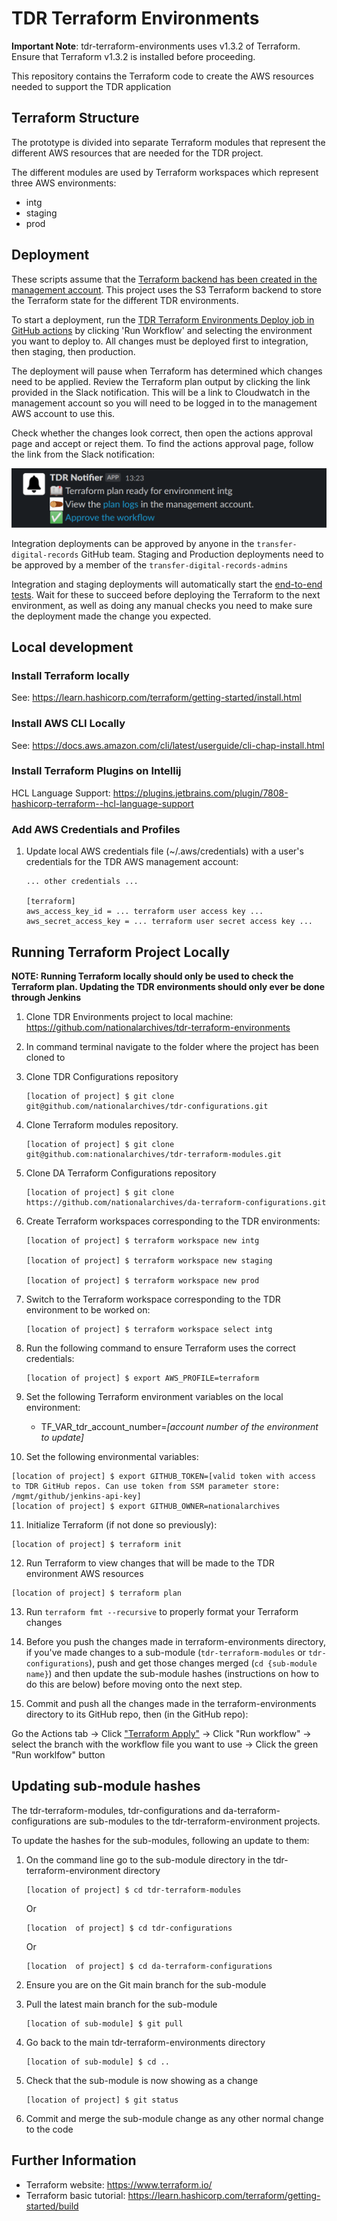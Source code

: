 # TDR Terraform Environments

**Important Note**: tdr-terraform-environments uses v1.3.2 of Terraform. Ensure that Terraform v1.3.2 is installed before proceeding.

This repository contains the Terraform code to create the AWS resources needed to support the TDR application

## Terraform Structure

The prototype is divided into separate Terraform modules that represent the different AWS resources that are needed for the TDR project.

The different modules are used by Terraform workspaces which represent three AWS environments:

* intg
* staging
* prod

## Deployment

These scripts assume that the [Terraform backend has been created in the management account][tf-backend]. This project uses the S3 Terraform backend to store the Terraform state for the different TDR environments.

To start a deployment, run the [TDR Terraform Environments Deploy job in GitHub actions][github-actions-job] by clicking 'Run Workflow' and selecting the environment you want to deploy to. All changes must be deployed first to integration, then staging, then production. 

The deployment will pause when Terraform has determined which changes need to be applied. Review the Terraform plan output by clicking the link provided in the Slack notification. This will be a link to Cloudwatch in the management account so you will need to be logged in to the management AWS account to use this.

Check whether the changes look correct, then open the actions approval page and accept or reject them. To find the actions approval page, follow the link from the Slack notification:

![Terraform deployment link in Slack](docs/images/slack-deployment-link.png)

Integration deployments can be approved by anyone in the `transfer-digital-records` GitHub team. Staging and Production deployments need to be approved by a member of the `transfer-digital-records-admins`

Integration and staging deployments will automatically start the [end-to-end tests]. Wait for these to succeed before deploying the Terraform to the next environment, as well as doing any manual checks you need to make sure the deployment made the change you expected.

[tf-backend]: https://github.com/nationalarchives/tdr-dev-documentation/tree/master/manual/tdr-create-aws-instructure-setup.md
[github-actions-job]: https://github.com/nationalarchives/tdr-terraform-environments/actions/workflows/apply.yml
[end-to-end tests]: https://github.com/nationalarchives/tdr-e2e-tests/actions/workflows/ci.yml

## Local development

### Install Terraform locally

See: https://learn.hashicorp.com/terraform/getting-started/install.html

### Install AWS CLI Locally

See: https://docs.aws.amazon.com/cli/latest/userguide/cli-chap-install.html

### Install Terraform Plugins on Intellij

HCL Language Support: https://plugins.jetbrains.com/plugin/7808-hashicorp-terraform--hcl-language-support

### Add AWS Credentials and Profiles

1. Update local AWS credentials file (~/.aws/credentials) with a user's credentials for the TDR AWS management account:

   ```
   ... other credentials ...

   [terraform]
   aws_access_key_id = ... terraform user access key ...
   aws_secret_access_key = ... terraform user secret access key ...
   ```

## Running Terraform Project Locally

**NOTE: Running Terraform locally should only be used to check the Terraform plan. Updating the TDR environments should only ever be done through Jenkins**

1. Clone TDR Environments project to local machine: https://github.com/nationalarchives/tdr-terraform-environments

2. In command terminal navigate to the folder where the project has been cloned to

3. Clone TDR Configurations repository
   ```
   [location of project] $ git clone git@github.com/nationalarchives/tdr-configurations.git
   ```

4. Clone Terraform modules repository.
   
   ```
   [location of project] $ git clone git@github.com:nationalarchives/tdr-terraform-modules.git   
   ```
   
5. Clone DA Terraform Configurations repository

   ```
   [location of project] $ git clone https://github.com/nationalarchives/da-terraform-configurations.git
   ```

6. Create Terraform workspaces corresponding to the TDR environments:

   ```
   [location of project] $ terraform workspace new intg

   [location of project] $ terraform workspace new staging

   [location of project] $ terraform workspace new prod
   ```
7. Switch to the Terraform workspace corresponding to the TDR environment to be worked on:

   ```
   [location of project] $ terraform workspace select intg
   ```

8. Run the following command to ensure Terraform uses the correct credentials:

   ```
   [location of project] $ export AWS_PROFILE=terraform
   ```

9. Set the following Terraform environment variables on the local environment:

    * TF_VAR_tdr_account_number=*[account number of the environment to update]*
    
10. Set the following environmental variables:

   ```
   [location of project] $ export GITHUB_TOKEN=[valid token with access to TDR GitHub repos. Can use token from SSM parameter store: /mgmt/github/jenkins-api-key]
   [location of project] $ export GITHUB_OWNER=nationalarchives
   ```
   
11. Initialize Terraform (if not done so previously):

   ```
   [location of project] $ terraform init   
   ```
12. Run Terraform to view changes that will be made to the TDR environment AWS resources

   ```
   [location of project] $ terraform plan
   ```
13. Run `terraform fmt --recursive` to properly format your Terraform changes

14. Before you push the changes made in terraform-environments directory, if you've made changes to a sub-module (`tdr-terraform-modules` or `tdr-configurations`), push and get those changes
merged (`cd {sub-module name}`) and then update the sub-module hashes (instructions on how to do this are below) before moving onto the next step.

15. Commit and push all the changes made in the terraform-environments directory to its GitHub repo, then (in the GitHub repo):

Go the Actions tab -> Click ["Terraform Apply"] -> Click "Run workflow" -> select the branch with the workflow file you want to use -> Click the green "Run worklfow" button

["Terraform Apply"]: https://github.com/nationalarchives/tdr-terraform-environments/actions/workflows/apply.yml

## Updating sub-module hashes

The tdr-terraform-modules, tdr-configurations and da-terraform-configurations are sub-modules to the tdr-terraform-environment projects.

To update the hashes for the sub-modules, following an update to them:

1. On the command line go to the sub-module directory in the tdr-terraform-environment directory

   ```
   [location of project] $ cd tdr-terraform-modules
   ```
   Or
   ```
   [location  of project] $ cd tdr-configurations
   ```
   Or
   ```
   [location  of project] $ cd da-terraform-configurations
   ```
2. Ensure you are on the Git main branch for the sub-module   
3. Pull the latest main branch for the sub-module

   ```
   [location of sub-module] $ git pull
   ```

4. Go back to the main tdr-terraform-environments directory

   ```
   [location of sub-module] $ cd ..
   ```
   
5. Check that the sub-module is now showing as a change

   ```
   [location of project] $ git status
   ```

6. Commit and merge the sub-module change as any other normal change to the code


## Further Information

* Terraform website: https://www.terraform.io/
* Terraform basic tutorial: https://learn.hashicorp.com/terraform/getting-started/build
